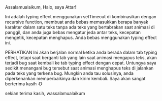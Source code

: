 Assalamualaikum,
Halo, saya Attar!

Ini adalah typing effect menggunakan setTimeout di kombinasikan dengan recursive function, membuat
anda bebas memasukkan berapa banyak karakter dalam satu teks tanpa ada teks yang bertabrakan
saat animasi di panggil, dan anda juga bebas mengatur jeda antar teks, kecepatan mengetik,
kecepatan menghapus. Anda bebas menggunakan typing effect ini.


PERHATIKAN
Ini akan berjalan normal ketika anda berada dalam tab typing effect, tetapi saat berganti tab yang lain
saat animasi mengapus teks, akan terjadi bug saat kembali ke tab typing effect dengan cepat. Untungya
saya sedikit menangani bug tersebut saat animasi menghapus teks di jalankan pada teks yang terkena bug.
Mungkin anda tau solusinya, anda diperkenankan memperbaikinya dan kirim kembali.
Saya akan sangat berterima kasih :D




sekian terima kasih, 
wassalamualaikum
